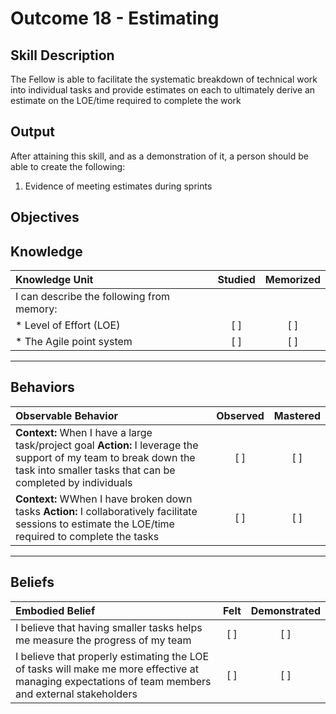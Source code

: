 # Outcome 18 - Estimating 

**Skill Description**
----------
The Fellow is able to facilitate the systematic breakdown of technical work into individual tasks and provide estimates on each to ultimately derive an estimate on the LOE/time required to complete the work

**Output**
----------
After attaining this skill, and as a demonstration of it, a person should be able to create the following:

1. Evidence of meeting estimates during sprints


**Objectives**
----------
## **Knowledge**


| Knowledge Unit   |      Studied      | Memorized |
|:-------------|:------------------:|:--------:|
| I can describe the following from memory: | | |
| * Level of Effort (LOE) | [ ] | [ ]  |
| * The Agile point system | [ ] | [ ]  |


----------


## **Behaviors**

| Observable Behavior   |      Observed      | Mastered |
|:-------------|:------------------:|:--------:|
| **Context:** When I have a large task/project goal **Action:** I leverage the support of my team to break down the task into smaller tasks that can be completed by individuals  | [ ] | [ ]  |
| **Context:** WWhen I have broken down tasks **Action:** I collaboratively facilitate sessions to estimate the LOE/time required to complete the tasks  |   [ ]   |   [ ]  |


----------


## **Beliefs**


| Embodied Belief   |      Felt      | Demonstrated |
|:-------------|:------------------:|:--------:|
| I believe that having smaller tasks helps me measure the progress of my team  | [ ] | [ ]  |
| I believe that properly estimating the LOE of tasks will make me more effective at managing expectations of team members and external stakeholders  | [ ] | [ ]  |
